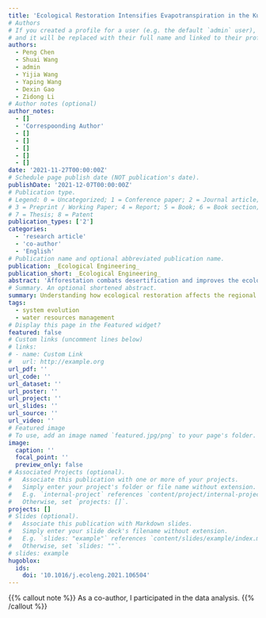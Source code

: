 ```yaml
---
title: 'Ecological Restoration Intensifies Evapotranspiration in the Kubuqi Desert'
# Authors
# If you created a profile for a user (e.g. the default `admin` user), write the username (folder name) here
# and it will be replaced with their full name and linked to their profile.
authors:
  - Peng Chen
  - Shuai Wang
  - admin
  - Yijia Wang
  - Yaping Wang
  - Dexin Gao
  - Zidong Li
# Author notes (optional)
author_notes:
  - []
  - 'Correspoonding Author'
  - []
  - []
  - []
  - []
  - []
date: '2021-11-27T00:00:00Z'
# Schedule page publish date (NOT publication's date).
publishDate: '2021-12-07T00:00:00Z'
# Publication type.
# Legend: 0 = Uncategorized; 1 = Conference paper; 2 = Journal article;
# 3 = Preprint / Working Paper; 4 = Report; 5 = Book; 6 = Book section;
# 7 = Thesis; 8 = Patent
publication_types: ['2']
categories:
  - 'research article'
  - 'co-author'
  - 'English'
# Publication name and optional abbreviated publication name.
publication: _Ecological Engineering_
publication_short: _Ecological Engineering_
abstract: 'Afforestation combats desertification and improves the ecological environment but leads to huge consumptionof water resources. Understanding how ecological restoration affects the regional water balance is important for scientific desertification management. Using remote sensing satellite images and meteorological data, we analyzed the impacts of ecological restoration on water resources in the Kubuqi Desert during 1986–2017. Human activities accounted for 60.14% of the desertification reversal: annual average NDVI increased by 94%, the severe desertification area decreased by 30%, and the non-desertification area increased threefold. Vegetation restoration accounted for 70.96% of the evapotranspiration increase of 5.17 mm ⋅yr–1. However, precipitation could not support the increased water demand, which relied on replenishment from groundwater and Yellow River diversion. Therefore, to ensure water security in the Kubuqi, species that use less water should be used in future ecological restoration, and decision-makers should carefully consider the huge water consumption cost of ecological restoration.'
# Summary. An optional shortened abstract.
summary: Understanding how ecological restoration affects the regional water balance is important for scientific desertification management.  Using remote sensing satellite images and meteorological data, we analyzed the impacts of ecological restoration on water resources in the Kubuqi Desert during 1986–2017. 
tags:
  - system evolution
  - water resources management
# Display this page in the Featured widget?
featured: false
# Custom links (uncomment lines below)
# links:
# - name: Custom Link
#   url: http://example.org
url_pdf: ''
url_code: ''
url_dataset: ''
url_poster: ''
url_project: ''
url_slides: ''
url_source: ''
url_video: ''
# Featured image
# To use, add an image named `featured.jpg/png` to your page's folder.
image:
  caption: ''
  focal_point: ''
  preview_only: false
# Associated Projects (optional).
#   Associate this publication with one or more of your projects.
#   Simply enter your project's folder or file name without extension.
#   E.g. `internal-project` references `content/project/internal-project/index.md`.
#   Otherwise, set `projects: []`.
projects: []
# Slides (optional).
#   Associate this publication with Markdown slides.
#   Simply enter your slide deck's filename without extension.
#   E.g. `slides: "example"` references `content/slides/example/index.md`.
#   Otherwise, set `slides: ""`.
# slides: example
hugoblox:
  ids:
    doi: '10.1016/j.ecoleng.2021.106504'
---
```


{{% callout note %}}
As a co-author, I participated in the data analysis.
{{% /callout %}}